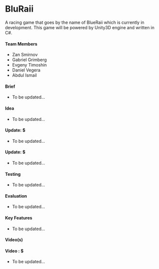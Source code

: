 # BluRaii

A racing game that goes by the name of BlueRaii which is currently in development. This game will be powered by Unity3D engine and written in C#.

#### Team Members
- Zan Smirnov
- Gabriel Grimberg
- Evgeny Timoshin
- Daniel Vegera
- Abdul Ismail

#### Brief
 - To be updated...

#### Idea
- To be updated...

#### Update: $
- To be updated...

#### Update: $
- To be updated...

#### Testing
- To be updated...

#### Evaluation
- To be updated...

#### Key Features
- To be updated...

#### Video(s)

#### Video : $
- To be updated...
